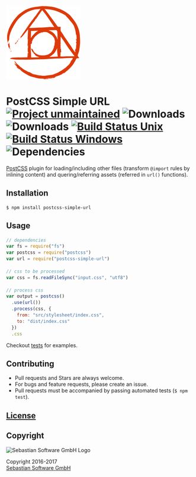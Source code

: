 [unmaintained-url]: .github/ISSUE_TEMPLATE.md
[unmaintained-image]: https://img.shields.io/badge/project-unmaintained-red.svg

<img src="assets/postcss.png" alt="PostCSS Logo" width="200" height="200"/>

# PostCSS Simple URL <br/>[![Project unmaintained][unmaintained-image]][unmaintained-url] ![Downloads][npm-version-img] ![Downloads][npm-downloads-img] [![Build Status Unix][travis-img]][travis] [![Build Status Windows][appveyor-img]][appveyor] ![Dependencies][deps-img]

[PostCSS] plugin for loading/including other files (transform `@import` rules by inlining content) and quering/referring assets (referred in `url()` functions).

[PostCSS]: https://github.com/postcss/postcss
[deps-img]: https://david-dm.org/sebastian-software/postcss-simple-url.svg
[npm]: https://www.npmjs.com/package/postcss-simple-url
[npm-downloads-img]: https://img.shields.io/npm/dm/postcss-simple-url.svg
[npm-version-img]: https://img.shields.io/npm/v/postcss-simple-url.svg
[travis-img]: https://img.shields.io/travis/sebastian-software/postcss-simple-url/master.svg?branch=master&label=unix%20build
[appveyor-img]: https://img.shields.io/appveyor/ci/swernerx/postcss-simple-url/master.svg?label=windows%20build
[travis]: https://travis-ci.org/sebastian-software/postcss-simple-url
[appveyor]: https://ci.appveyor.com/project/swernerx/postcss-simple-url/branch/master.svg?branch=master&label=unix%20build

## Installation

```console
$ npm install postcss-simple-url
```

## Usage

```js
// dependencies
var fs = require("fs")
var postcss = require("postcss")
var url = require("postcss-simple-url")

// css to be processed
var css = fs.readFileSync("input.css", "utf8")

// process css
var output = postcss()
  .use(url())
  .process(css, {
    from: "src/stylesheet/index.css",
    to: "dist/index.css"
  })
  .css
```

Checkout [tests](test) for examples.



## Contributing

* Pull requests and Stars are always welcome.
* For bugs and feature requests, please create an issue.
* Pull requests must be accompanied by passing automated tests (`$ npm test`).

## [License](license)



## Copyright

<img src="https://raw.githubusercontent.com/sebastian-software/s15e-javascript/master/assets/sebastiansoftware.png" alt="Sebastian Software GmbH Logo" width="250" height="200"/>

Copyright 2016-2017<br/>[Sebastian Software GmbH](http://www.sebastian-software.de)

